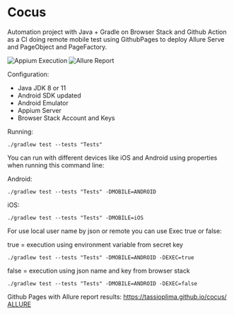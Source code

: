 # Cocus

Automation project with Java + Gradle on Browser Stack and Github Action as a CI doing remote mobile test using GithubPages to deploy Allure Serve and PageObject and PageFactory. 

![Appium Execution](https://github.com/tassioplima/cocus/workflows/CI/badge.svg)
![Allure Report](https://img.shields.io/badge/Allure%20Report-deployed-yellowgreen)


Configuration: 

- Java JDK 8 or 11
- Android SDK updated
- Android Emulator
- Appium Server
- Browser Stack Account and Keys

Running:

```
./gradlew test --tests "Tests"
```

You can run with different devices like iOS and Android using properties when running this command line:

Android: 

```
./gradlew test --tests "Tests" -DMOBILE=ANDROID
```

iOS: 

```
./gradlew test --tests "Tests" -DMOBILE=iOS
```
For use local user name by json or remote you can use Exec true or false:

true = execution using environment variable from secret key

```
./gradlew test --tests "Tests" -DMOBILE=ANDROID -DEXEC=true
```

false = execution using json name and key from browser stack

```
./gradlew test --tests "Tests" -DMOBILE=ANDROID -DEXEC=false
```

Github Pages with Allure report results:  https://tassioplima.github.io/cocus/ [ALLURE](https://tassioplima.github.io/cocus/)
